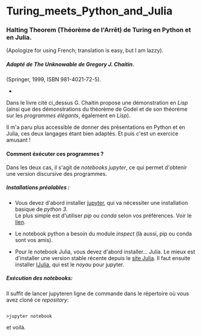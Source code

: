 # Turing_meets_Python_and_Julia



### Halting Theorem (Théorème de l'Arrêt) de Turing en Python et en Julia.

(Apologize for using French; translation is easy, but I am lazzy).

##### Adapté de _The Unknowable_ de Gregory J. Chaitin.
(Springer, 1999, ISBN 981-4021-72-5).

-

Dans le livre cité ci_dessus G. Chaitin propose une démonstration en _Lisp_
(ainsi que des démonstrations du théorème de Godel et de son théorème sur les _programmes élégants_, également en _Lisp_).

Il m'a paru plus accessible de donner des présentations en Python et en Julia, ces deux langages étant bien adaptés. Et puis c'est un exercice amusant !

#### Comment éxécuter ces programmes ?

Dans les deux cas, il s'agit de _notebooks jupyter_, ce qui permet d'obtenir une version discursive des programmes.

##### Installations préalables :


* Vous devez d'abord installer [jupyter](https://https://jupyter.org/), qui va nécessiter une installation basique de _python 3_.  
Le plus simple est d'utiliser _pip_ ou _conda_ selon vos préférences. Voir le [lien](https://jupyter.readthedocs.io/en/latest/install.html).

* Le notebook python a besoin du module _inspect_ (là aussi, pip ou conda sont vos amis).

* Pour le notebook Julia, vous devez d'abord installer... Julia. Le mieux est d'installer une version stable récente depuis le [site Julia](https://julialang.org/). Il faut ensuite installer [IJulia](https://github.com/JuliaLang/IJulia.jl), qui est le _noyau_ pour jupyter.

##### Exécution des notebooks:

Il suffit de lancer jupyteren ligne de commande  dans le répertoire où vous avez cloné ce _repository_:

```

>jupyter notebook
```
et voilà.


